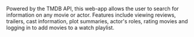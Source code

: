 Powered by the TMDB API, this web-app allows the user to search for information on any movie or actor. Features include viewing reviews, trailers, cast information, plot summaries, actor's roles, rating movies and logging in to add movies to a watch playlist.
